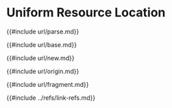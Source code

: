 # Uniform Resource Location

{{#include url/parse.md}}

{{#include url/base.md}}

{{#include url/new.md}}

{{#include url/origin.md}}

{{#include url/fragment.md}}

{{#include ../refs/link-refs.md}}
